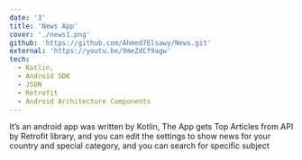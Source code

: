 ```yaml
---
date: '3'
title: 'News App'
cover: './news1.png'
github: 'https://github.com/Ahmed7Elsawy/News.git'
external: 'https://youtu.be/9meZdCf9agw'
tech:
  - Kotlin,
  - Android SDK
  - JSON
  - Retrofit
  - Android Architecture Components
---
```


It’s an android app was written by Kotlin, The App gets Top Articles from API by Retrofit library, and you can edit the settings to show news for your country and special category, and you can search for specific subject